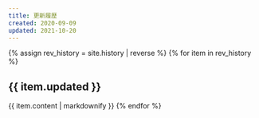 ```yaml
---
title: 更新履歴
created: 2020-09-09
updated: 2021-10-20
---
```

{% assign rev_history = site.history | reverse %}
{% for item in rev_history %}
## <a name="{{ item.updated }}">{{ item.updated }}</a>
{{ item.content | markdownify }}
{% endfor %}
